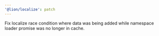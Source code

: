 ```yaml
---
'@lion/localize': patch
---
```


Fix localize race condition where data was being added while namespace loader promise was no longer in cache.
